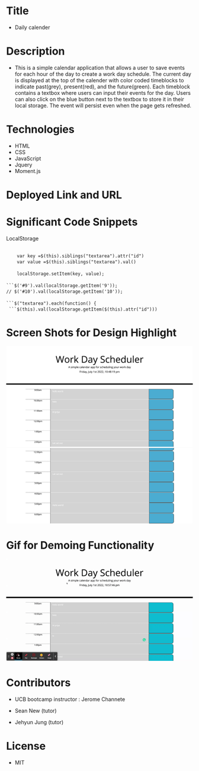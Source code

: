 # Title

- Daily calender

# Description

- This is a simple calendar application that allows a user to save events for each hour of the day to create a work day schedule. The current day is displayed at the top of the calender with color coded timeblocks to indicate past(grey), present(red), and the future(green). Each timeblock contains a textbox where users can input their events for the day. Users can also click on the blue button next to the textbox to store it in their local storage. The event will persist even when the page gets refreshed.

# Technologies

- HTML
- CSS
- JavaScript
- Jquery
- Moment.js

# Deployed Link and URL

# Significant Code Snippets

LocalStorage

````$('.saveBtn').on('click', function(event) {

    var key =$(this).siblings("textarea").attr("id")
    var value =$(this).siblings("textarea").val()

    localStorage.setItem(key, value);

```$('#9').val(localStorage.getItem('9'));
// $('#10').val(localStorage.getItem('10'));

```$("textarea").each(function() {
 ```$(this).val(localStorage.getItem($(this).attr("id")))

````

# Screen Shots for Design Highlight

![dailycalender](./assets/1..png)
![dailycalender](./assets/2.png)

# Gif for Demoing Functionality

![dailycalender](./assets/Work%20Day%20Scheduler.gif)

# Contributors

- UCB bootcamp instructor : Jerome Channete

- Sean New (tutor)
- Jehyun Jung (tutor)

# License

- MIT

